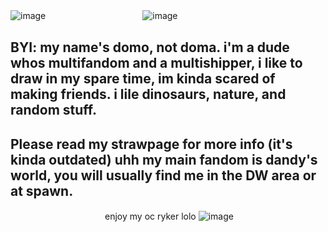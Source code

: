 
![image](https://github.com/user-attachments/assets/cb0ef339-4754-40d9-9c32-2fe4fe932a43)
　　　⠀ 　　　⠀ ⠀ ⠀ ⠀![image](https://github.com/user-attachments/assets/e9adb189-7b31-4304-92c5-a8f7b867daef)


## BYI: my name's domo, not doma. i'm a dude whos multifandom and a multishipper, i like to draw in my spare time, im kinda scared of making  friends. i lile dinosaurs, nature, and random stuff.


## Please read my strawpage for more info (it's kinda outdated) uhh my main fandom is dandy's world, you will usually find me in the DW area or at spawn.



　　　⠀ 　　　⠀ ⠀ ⠀ ⠀enjoy my oc ryker lolo
![image](https://github.com/user-attachments/assets/618ed651-5488-473a-96ed-366cfd8d544d)
